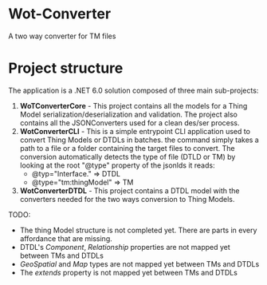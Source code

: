 # Wot-Converter
A two way converter for TM files 

# Project structure
The application is a .NET 6.0  solution composed of three main sub-projects:
1. **WoTConverterCore** - This project contains all the models for a Thing Model serialization/deserialization and validation. The project also contains all the JSONConverters used for a clean des/ser process.
2. **WotConverterCLI** - This is a simple entrypoint CLI application used to convert Thing Models or DTDLs in batches. the command simply takes a path to a file or a folder containing the target files to convert.
   The conversion automatically detects the type of file (DTLD or TM) by looking at the root "@type" property of the jsonlds it reads:
   - @typ="Interface." => DTDL
   - @type="tm:thingModel" => TM    
3. **WotConverterDTDL** - This project contains a DTDL model with the converters needed for the two ways conversion to Thing Models.


TODO: 
- The thing Model structure is not completed yet. There are parts in every affordance that are missing.
- DTDL's *Component*, *Relationship* properties are not mapped yet between TMs and DTDLs
- *GeoSpatial* and *Map* types are not mapped yet between TMs and DTDLs
- The *extends* property is not mapped yet between TMs and DTDLs
